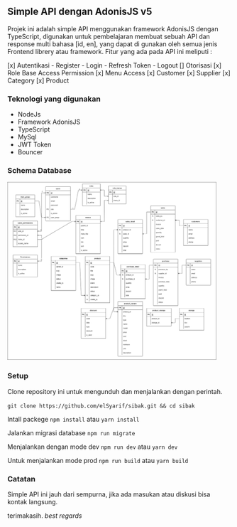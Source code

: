 ## Simple API dengan AdonisJS v5

Projek ini adalah simple API menggunakan framework AdonisJS dengan TypeScript,
digunakan untuk pembelajaran membuat sebuah API dan response multi bahasa [id, en], yang dapat di gunakan oleh semua jenis Frontend librery atau framework.
Fitur yang ada pada API ini meliputi :

[x] Autentikasi
	- Register
	- Login
	- Refresh Token
	- Logout
[] Otorisasi
[x] Role Base Access Permission 
[x] Menu Access
[x] Customer
[x] Supplier
[x] Category
[x] Product

### Teknologi yang digunakan 
- NodeJs
- Framework AdonisJS
- TypeScript
- MySql
- JWT Token
- Bouncer

### Schema Database
<p align="left">
	<img alt="Schema database" width="auto" height="400px" src="schema-database.png">
</p>

### Setup
Clone repository ini untuk mengunduh dan menjalankan dengan perintah.

`git clone https://github.com/elSyarif/sibak.git && cd sibak`

Intall packege
`npm install` atau `yarn install`

Jalankan migrasi database
`npm run migrate`

Menjalankan dengan mode dev
`npm run dev` atau `yarn dev`

Untuk menjalankan mode prod
`npm run build` atau `yarn build`

 ### Catatan
Simple API ini jauh dari sempurna, jika ada masukan atau diskusi bisa kontak langsung.
 
terimakasih.
_best regards_
